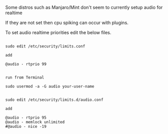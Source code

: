 Some distros such as Manjaro/Mint don't seem to currently setup audio for realtime 

If they are not set then cpu spiking can occur with plugins.

To set audio realtime priorities edit the below files.

```

sudo edit /etc/security/limits.conf

add

@audio - rtprio 99

```

```

run from Terminal

sudo usermod -a -G audio your-user-name

```

```

sudo edit /etc/security/limits.d/audio.conf

add

@audio - rtprio 95
@audio - memlock unlimited
#@audio - nice -19
